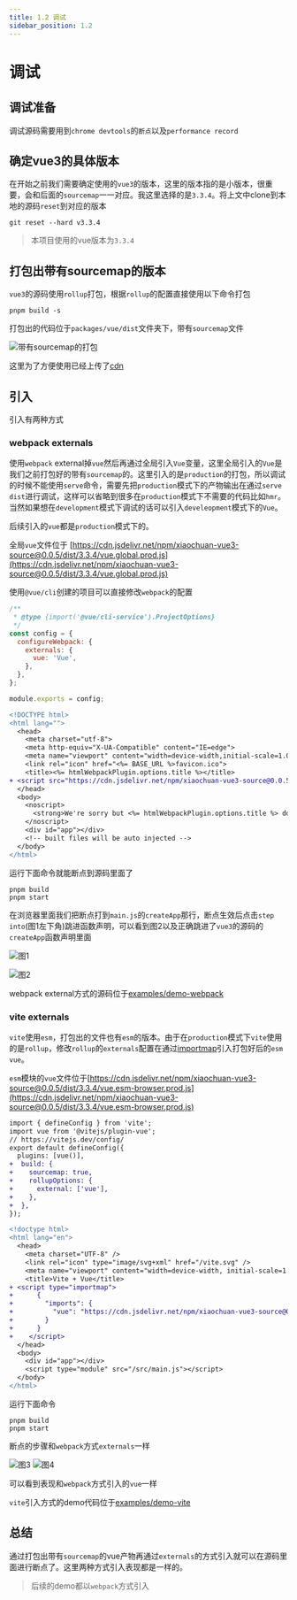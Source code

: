 ```yaml
---
title: 1.2 调试
sidebar_position: 1.2
---
```


# 调试

## 调试准备

调试源码需要用到`chrome devtools`的`断点`以及`performance record`

## 确定vue3的具体版本

在开始之前我们需要确定使用的`vue3`的版本，这里的版本指的是小版本，很重要，会和后面的`sourcemap`一一对应。我这里选择的是`3.3.4`。将上文中clone到本地的源码`reset`到对应的版本

```shell
git reset --hard v3.3.4
```

> 本项目使用的vue版本为`3.3.4`

## 打包出带有sourcemap的版本

`vue3`的源码使用`rollup`打包，根据`rollup`的配置直接使用以下命令打包

```shell
pnpm build -s
```

打包出的代码位于`packages/vue/dist`文件夹下，带有`sourcemap`文件

![带有sourcemap的打包](./imgs/build.png)

这里为了方便使用已经上传了[cdn](https://www.jsdelivr.com/package/npm/xiaochuan-vue3-source?tab=files&path=dist%2F3.3.4)

## 引入

引入有两种方式

### webpack externals

使用`webpack` external掉`vue`然后再通过全局引入`Vue`变量，这里全局引入的`Vue`是我们之前打包好的带有`sourcemap`的。这里引入的是`production`的打包，所以调试的时候不能使用`serve`命令，需要先把`production`模式下的产物输出在通过`serve dist`进行调试，这样可以省略到很多在`production`模式下不需要的代码比如`hmr`。当然如果想在`development`模式下调试的话可以引入`develeopment`模式下的`Vue`。

后续引入的`vue`都是`production`模式下的。

全局`vue`文件位于 [https://cdn.jsdelivr.net/npm/xiaochuan-vue3-source@0.0.5/dist/3.3.4/vue.global.prod.js](https://cdn.jsdelivr.net/npm/xiaochuan-vue3-source@0.0.5/dist/3.3.4/vue.global.prod.js)

使用`@vue/cli`创建的项目可以直接修改`webpack`的配置

```js title="vue.config.js"
/**
 * @type {import('@vue/cli-service').ProjectOptions}
 */
const config = {
  configureWebpack: {
    externals: {
      vue: 'Vue',
    },
  },
};

module.exports = config;
```

```diff title="public/index.html"
<!DOCTYPE html>
<html lang="">
  <head>
    <meta charset="utf-8">
    <meta http-equiv="X-UA-Compatible" content="IE=edge">
    <meta name="viewport" content="width=device-width,initial-scale=1.0">
    <link rel="icon" href="<%= BASE_URL %>favicon.ico">
    <title><%= htmlWebpackPlugin.options.title %></title>
+ <script src="https://cdn.jsdelivr.net/npm/xiaochuan-vue3-source@0.0.5/dist/3.3.4/vue.global.prod.js"></script>
  </head>
  <body>
    <noscript>
      <strong>We're sorry but <%= htmlWebpackPlugin.options.title %> doesn't work properly without JavaScript enabled. Please enable it to continue.</strong>
    </noscript>
    <div id="app"></div>
    <!-- built files will be auto injected -->
  </body>
</html>
```

运行下面命令就能断点到源码里面了

```shell
pnpm build
pnpm start
```

在浏览器里面我们把断点打到`main.js`的`createApp`那行，断点生效后点击`step into`(图1左下角)跳进函数声明，可以看到图2以及正确跳进了`vue3`的源码的`createApp`函数声明里面

![图1](./imgs/debug1.png)

![图2](./imgs/debug2.png)

webpack external方式的源码位于[examples/demo-webpack](https://github.com/2239559319/profient-vue3/tree/master/examples/demo-webpack)

### vite externals

`vite`使用`esm`，打包出的文件也有`esm`的版本。由于在`production`模式下`vite`使用的是`rollup`，修改`rollup`的`externals`配置在通过[importmap](https://developer.mozilla.org/zh-CN/docs/Web/HTML/Element/script/type/importmap)引入打包好后的`esm vue`。

`esm`模块的`vue`文件位于[https://cdn.jsdelivr.net/npm/xiaochuan-vue3-source@0.0.5/dist/3.3.4/vue.esm-browser.prod.js](https://cdn.jsdelivr.net/npm/xiaochuan-vue3-source@0.0.5/dist/3.3.4/vue.esm-browser.prod.js)

```diff title="vite.config.js"
import { defineConfig } from 'vite';
import vue from '@vitejs/plugin-vue';
// https://vitejs.dev/config/
export default defineConfig({
  plugins: [vue()],
+  build: {
+    sourcemap: true,
+    rollupOptions: {
+      external: ['vue'],
+    },
+  },
});
```

```diff title="index.html"
<!doctype html>
<html lang="en">
  <head>
    <meta charset="UTF-8" />
    <link rel="icon" type="image/svg+xml" href="/vite.svg" />
    <meta name="viewport" content="width=device-width, initial-scale=1.0" />
    <title>Vite + Vue</title>
+ <script type="importmap">
+      {
+        "imports": {
+          "vue": "https://cdn.jsdelivr.net/npm/xiaochuan-vue3-source@0.0.5/dist/3.3.4/vue.esm-browser.prod.js"
+        }
+      }
+    </script>
  </head>
  <body>
    <div id="app"></div>
    <script type="module" src="/src/main.js"></script>
  </body>
</html>
```

运行下面命令

```shell
pnpm build
pnpm start
```

断点的步骤和`webpack`方式`externals`一样

![图3](./imgs/debug3.png)
![图4](./imgs/debug4.png)

可以看到表现和`webpack`方式引入的`vue`一样

`vite`引入方式的demo代码位于[examples/demo-vite](https://github.com/2239559319/profient-vue3/tree/master/examples/demo-vite)

## 总结

通过打包出带有`sourcemap`的vue产物再通过`externals`的方式引入就可以在源码里面进行断点了。这里两种方式引入表现都是一样的。

> 后续的demo都以`webpack`方式引入
